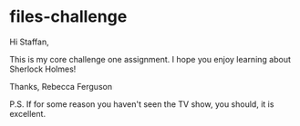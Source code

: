 files-challenge
===============
Hi Staffan, 

This is my core challenge one assignment. I hope you enjoy learning about Sherlock Holmes!

Thanks, 
Rebecca Ferguson

P.S. If for some reason you haven't seen the TV show, you should, it is excellent. 
